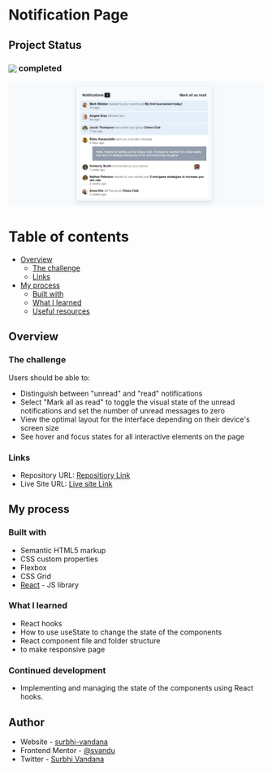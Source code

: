 # Notification Page

## Project Status

<h3><img align="center" height="30" src="https://user-images.githubusercontent.com/77252075/217149827-cfed2bf9-caf7-4e9b-806a-efd99d23c6c5.png"> completed</h3>

![notificationPageScreenShot](./public/assets/img/notification-page-ss.png)

# Table of contents

- [Overview](#overview)
  - [The challenge](#the-challenge)
  - [Links](#links)
- [My process](#my-process)
  - [Built with](#built-with)
  - [What I learned](#what-i-learned)
  - [Useful resources](#useful-resources)

## Overview

### The challenge

Users should be able to:

- Distinguish between "unread" and "read" notifications
- Select "Mark all as read" to toggle the visual state of the unread notifications and set the number of unread messages to zero
- View the optimal layout for the interface depending on their device's screen size
- See hover and focus states for all interactive elements on the page

### Links

- Repository URL: [Repositiory Link](https://github.com/svandu/notification-page)
- Live Site URL: [Live site Link](https://notification-page-flame.vercel.app/)

## My process

### Built with

- Semantic HTML5 markup
- CSS custom properties
- Flexbox
- CSS Grid
- [React](https://reactjs.org/) - JS library

### What I learned

- React hooks 
- How to use useState to change the state of the components 
- React component file and folder structure
- to make responsive page

### Continued development

- Implementing and managing the state of the components using React hooks. 

## Author

- Website - [surbhi-vandana](https://github.com/svandu/notification-page)
- Frontend Mentor - [@svandu](https://www.frontendmentor.io/profile/svandu)
- Twitter - [Surbhi Vandana](linkedin.com/in/surbhi-vandana-65380b205)